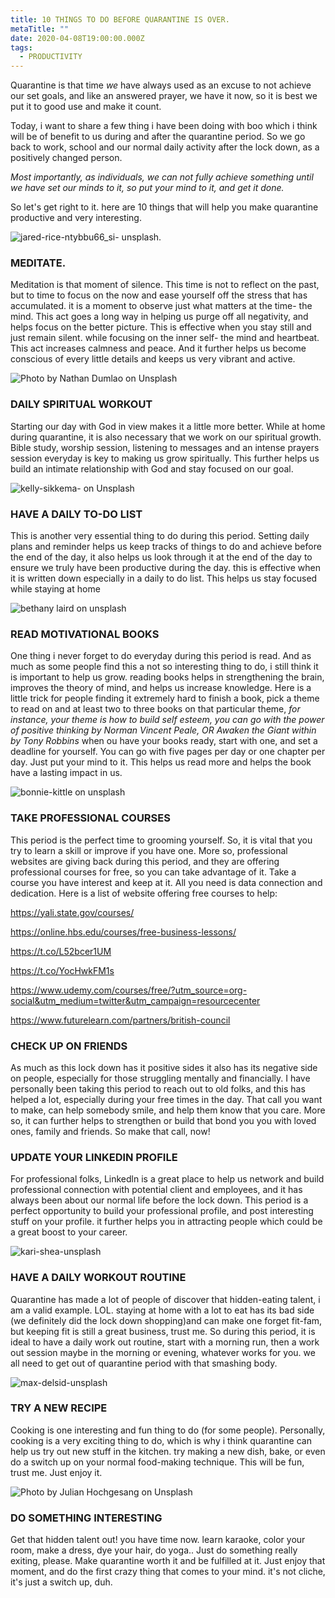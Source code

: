 ```yaml
---
title: 10 THINGS TO DO BEFORE QUARANTINE IS OVER.
metaTitle: ""
date: 2020-04-08T19:00:00.000Z
tags:
  - PRODUCTIVITY
---
```

Quarantine is that time *we* have always used as an excuse to not achieve our set goals, and like an answered prayer, we have it now, so it is best we put it to good use and make it count.

Today, i want to share a few thing i have been doing with boo which i think will be of benefit to us during and after the quarantine period. So we go back to work, school and our normal daily activity after the lock down, as a positively changed person.

*Most importantly, as individuals, we can not fully achieve something until we have set our minds to it, so put your mind to it, and get it done.*

So let's get right to it. here are 10 things that will help you make quarantine productive and very interesting. 

![](/images/jared-rice-ntybbu66_si-unsplash.jpg "jared-rice-ntybbu66_si- unsplash.")

### **MEDITATE.**

Meditation is that moment of silence. This time is not to reflect on the past, but to time to focus on the now and ease yourself off the stress that has accumulated. it is a moment to observe just what matters at the time- the mind. This act goes a long way in helping us purge off all negativity, and helps focus on the better picture. This is  effective when you stay still and just remain silent. while focusing on the inner self- the mind and heartbeat. This act increases calmness and peace. And it further helps us become conscious of every little details and keeps us very vibrant and active. 

![](/images/nathan-dumlao-mrtzhlp4zvm-unsplash.jpg "Photo by Nathan Dumlao on Unsplash")

### **DAILY SPIRITUAL WORKOUT**

Starting our day with God in view makes it a little more better. While at home during quarantine, it is also necessary that we work on our spiritual growth. Bible study, worship session, listening to messages and an intense prayers session everyday is key to making us grow spiritually. This further helps us build an intimate relationship with God and stay focused on our goal.  

![](/images/kelly-sikkema-1_rzl8bgbm-unsplash.jpg "kelly-sikkema- on Unsplash")

### **HAVE A DAILY TO-DO LIST**

This is another very essential thing to do during this period. Setting daily plans and reminder helps us keep tracks of things to do and achieve before the end of the day, it also helps us look through it at the end of the day to ensure we truly have been productive during the day. this is effective when it is written down especially in a daily to do list. This helps us stay focused while staying at home

![](/images/bethany-laird-vgreybvix-o-unsplash.jpg "bethany laird on unsplash  ")

### **READ MOTIVATIONAL BOOKS**

One thing i never forget to do everyday during this period is read. And as much as some people find this a not so interesting thing to do, i still think it is important to help us grow. reading books helps in strengthening the brain, improves the theory of mind, and helps us increase knowledge. Here is a little trick for people finding it extremely hard to finish a book, pick a theme to read on and at least two to three books on that particular theme, *for instance, your theme is how to build self esteem, you can go with the power of positive thinking by Norman Vincent Peale, OR Awaken the Giant within by Tony Robbins* when ou have your books ready, start with one, and set a deadline for yourself. You can go with five pages per day or one chapter per day. Just put your mind to it. This helps us read more and helps the book have a lasting impact in us. 

![](/images/bonnie-kittle-giizsko7guk-unsplash.jpg "bonnie-kittle on unsplash")

### **TAKE PROFESSIONAL COURSES**

This period is the perfect time to grooming yourself. So, it is vital that you try to learn a skill or improve if you have one. More so, professional websites are giving back during this period, and they are offering professional courses for free, so you can take advantage of it. Take a course you have interest and keep at it. All you need is data connection and dedication. Here is a list of website offering free courses to help:

https://yali.state.gov/courses/

https://online.hbs.edu/courses/free-business-lessons/

https://t.co/L52bcer1UM

 https://t.co/YocHwkFM1s

https://www.udemy.com/courses/free/?utm_source=org-social&utm_medium=twitter&utm_campaign=resourcecenter

https://www.futurelearn.com/partners/british-council

### **CHECK UP ON FRIENDS**

As much as this lock down has it positive sides it also has its negative side on people, especially for those struggling mentally and financially. I have personally been taking this period to reach out to old folks, and this has helped a lot, especially during your free times in the day. That call you want to make, can help somebody smile, and help them know that you care. More so, it  can further helps to strengthen or build that bond you you with loved ones, family and friends. So make that call, now!  

### **UPDATE YOUR LINKEDlN PROFILE**

For professional folks, Linkedln is a great place to help us network and build professional connection with potential client and employees, and it has always been about our normal life before the lock down. This period is a perfect opportunity to  build your professional profile,  and post interesting stuff on your profile. it further helps you in attracting people which could be a great boost to your career.

![](/images/kari-shea-qa1wvrlwcio-unsplash.jpg "kari-shea-unsplash")

### **HAVE A DAILY WORKOUT ROUTINE**

Quarantine has made a lot of people of discover that hidden-eating talent, i am a valid example. LOL. staying at home with a lot to eat has its bad side (we definitely did the lock down shopping)and can make one forget fit-fam, but keeping fit is still a great business, trust me. So during this period, it is ideal to have a daily work out routine, start with a morning run, then a work out session maybe in the morning or evening, whatever works for you. we all need to get out of quarantine period with that smashing body. 

![](/images/max-delsid-81qfh8r4xog-unsplash.jpg "max-delsid-unsplash")

### **TRY A NEW RECIPE**

Cooking is one interesting and fun thing to do (for some people). Personally, cooking is a very exciting thing to do, which is why i think quarantine can help us try out new stuff in the kitchen. try making a new dish, bake, or even do a switch up on your normal food-making technique. This will be fun, trust me. Just enjoy it.

![](/images/julian-hochgesang-huepd-06_pq-unsplash.jpg "Photo by Julian Hochgesang on Unsplash")

### **DO SOMETHING INTERESTING**

Get that hidden talent out! you have time now. learn karaoke, color your room, make a dress, dye your hair, do yoga.. Just do something really exiting, please. Make quarantine worth it and be fulfilled at it. Just enjoy that moment, and do the first crazy thing that comes to your mind. it's not cliche, it's just a switch up, duh.